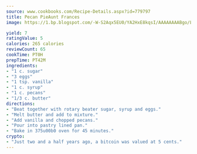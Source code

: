 ```yaml
---
source: www.cookbooks.com/Recipe-Details.aspx?id=779797
title: Pecan PieAunt Frances   
image: https://1.bp.blogspot.com/-W-S2Aqx5EU0/YA2HxE8kqsI/AAAAAAAABgo/LNxJ2X_rvYgPNsplYMgQNjuwxaZ0e3pQQCLcBGAsYHQ/s320/17.png

yield: 7
ratingValue: 5
calories: 265 calories
reviewCount: 65
cookTime: PT0H
prepTime: PT42M
ingredients:
- "1 c. sugar"
- "3 eggs"
- "1 tsp. vanilla"
- "1 c. syrup"
- "1 c. pecans"
- "1/3 c. butter"
directions:
- "Beat together with rotary beater sugar, syrup and eggs."
- "Melt butter and add to mixture."
- "Add vanilla and chopped pecans."
- "Pour into pastry lined pan."
- "Bake in 375u00b0 oven for 45 minutes."
crypto:
- "Just two and a half years ago, a bitcoin was valued at 5 cents."
---
```

